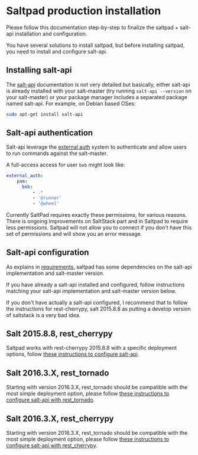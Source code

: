 # Saltpad production installation

Please follow this documentation step-by-step to finalize the saltpad + salt-api installation and configuration.

You have several solutions to install saltpad, but before installing saltpad, you need to install and configure salt-api.

## Installing salt-api

The [salt-api](https://docs.saltstack.com/en/latest/topics/netapi/) documentation is not very detailed but basically, either salt-api is already installed with your salt-master (try running `salt-api --version` on your salt-master) or your package manager includes a separated package named salt-api. For example, on Debian based OSes:

```bash
sudo apt-get install salt-api
```

## Salt-api authentication

Salt-api leverage the [external auth](https://docs.saltstack.com/en/latest/topics/eauth/access_control.html) system to authenticate and allow users to run commands against the salt-master.

A full-access access for user `bob` might look like:

```yaml
external_auth:
    pam:
      bob:
          - .*
          - '@runner'
          - '@wheel'
```

Currently SaltPad requires exactly these permissions, for various reasons. There is ongoing improvements on SaltStack part and in Saltpad to require less permissions. Saltpad will not allow you to connect if you don't have this set of permissions and will show you an error message.

## Salt-api configuration

As explains in [requirements](../requirements.md), saltpad has some dependencies on the salt-api implementation and salt-master version.

If you have already a salt-api installed and configured, follow instructions matching your salt-api implementation and salt-master version below.

If you don't have actually a salt-api configured, I recommend that to follow the instructions for rest-cherrypy, salt 2015.8.8 as putting a develop version of saltstack is a very bad idea.

## Salt 2015.8.8, rest_cherrypy

Saltpad works with rest-cherrypy 2015.8.8 with a specific deployment options, follow [these instructions to configure salt-api](salt-api-cherrypy-embedded.md).

## Salt 2016.3.X, rest_tornado

Starting with version 2016.3.X, rest_tornado should be compatible with the most simple deployment option, please follow [these instructions to configure salt-api with rest_tornado](salt-api-tornado-cors.md).

## Salt 2016.3.X, rest_cherrypy

Starting with version 2016.3.X, rest_tornado should be compatible with the most simple deployment option, please follow [these instructions to configure salt-api with rest_cherrypy](salt-api-cherrypy-cors.md).
